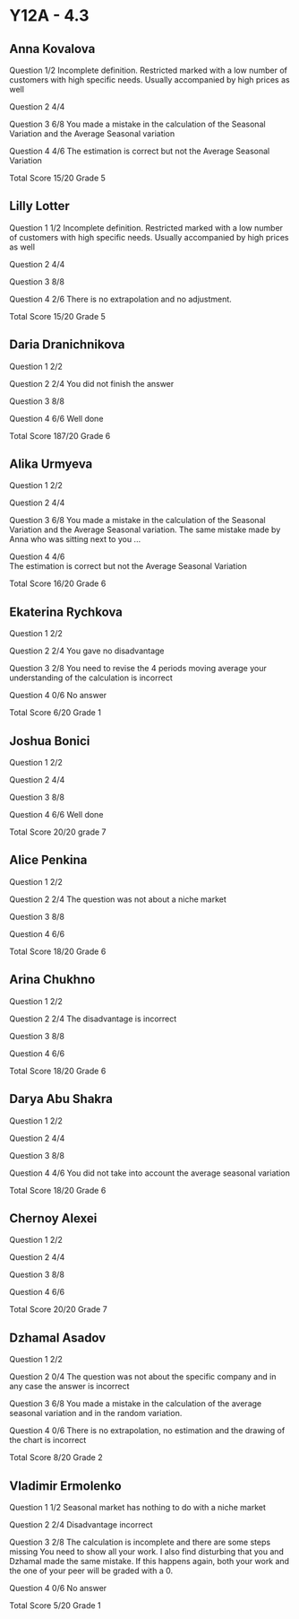 # Y12A - 4.3

## Anna Kovalova

Question    1/2
            Incomplete definition. Restricted marked with a low number of customers
            with high specific needs. Usually accompanied by high prices as well

Question 2  4/4

Question 3  6/8
            You made a mistake in the calculation of the Seasonal Variation and the
            Average Seasonal variation

Question 4  4/6
            The estimation is correct but not the Average Seasonal Variation

Total Score 15/20 Grade 5

## Lilly Lotter

Question 1      1/2
                Incomplete definition. Restricted marked with a low number of customers
                with high specific needs. Usually accompanied by high prices as well

Question 2      4/4

Question 3      8/8

Question 4      2/6
                There is no extrapolation and no adjustment.

Total Score     15/20 Grade 5

## Daria Dranichnikova

Question 1      2/2

Question 2      2/4
                You did not finish the answer

Question 3      8/8

Question 4      6/6
                Well done

Total Score     187/20 Grade 6

## Alika Urmyeva

Question 1      2/2

Question 2      4/4

Question 3      6/8
                You made a mistake in the calculation of the Seasonal Variation and the
                Average Seasonal variation. The same mistake made by Anna who was sitting
                next to you ...

Question 4      4/6    
                The estimation is correct but not the Average Seasonal Variation

Total Score     16/20 Grade 6

## Ekaterina Rychkova

Question 1      2/2

Question 2      2/4
                You gave no disadvantage

Question 3      2/8
                You need to revise the 4 periods moving average your understanding of the
                calculation is incorrect

Question 4      0/6
                No answer

Total Score     6/20 Grade 1

## Joshua Bonici

Question 1      2/2

Question 2      4/4

Question 3      8/8

Question 4      6/6
                Well done

Total Score     20/20 grade 7

## Alice Penkina

Question 1      2/2

Question 2      2/4
                The question was not about a niche market

Question 3      8/8

Question 4      6/6

Total Score     18/20 Grade 6

## Arina Chukhno

Question 1      2/2

Question 2      2/4
                The disadvantage is incorrect

Question 3      8/8

Question 4      6/6

Total Score     18/20 Grade 6

## Darya Abu Shakra

Question 1      2/2

Question 2      4/4

Question 3      8/8

Question 4      4/6
                You did not take into account the average seasonal variation

Total Score     18/20 Grade 6

## Chernoy Alexei

Question 1      2/2

Question 2      4/4

Question 3      8/8

Question 4      6/6

Total Score     20/20 Grade 7

## Dzhamal Asadov

Question 1      2/2

Question 2      0/4
                The question was not about the specific company and in any case the 
                answer is incorrect

Question 3      6/8
                You made a mistake in the calculation of the average seasonal variation
                and in the random variation.

Question 4      0/6
                There is no extrapolation, no estimation and the drawing of the chart
                is incorrect

Total Score     8/20 Grade 2

## Vladimir Ermolenko

Question 1      1/2
                Seasonal market has nothing to do with a niche market

Question 2      2/4
                Disadvantage incorrect

Question 3      2/8
                The calculation is incomplete and there are some steps missing
                You need to show all your work. I also find disturbing that
                you and Dzhamal made the same mistake.
                If this happens again, both your work and the one of your peer
                will be graded with a 0.

Question 4      0/6
                No answer

Total Score     5/20 Grade 1
